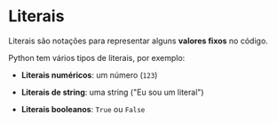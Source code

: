 # Literais

Literais são notações para representar alguns **valores fixos** no código. 

Python tem vários tipos de literais, por exemplo: 

- **Literais numéricos**: um número (`123`)

- **Literais de string**: uma string ("Eu sou um literal")

- **Literais booleanos**: `True` ou `False`